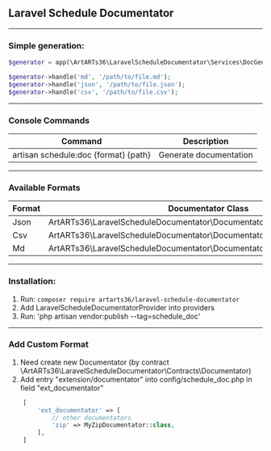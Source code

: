 ## Laravel Schedule Documentator

---

### Simple generation:

```php
$generator = app(\ArtARTs36\LaravelScheduleDocumentator\Services\DocGenerateHandler::class);

$generator->handle('md', '/path/to/file.md');
$generator->handle('json', '/path/to/file.json');
$generator->handle('csv', '/path/to/file.csv');
```

---

### Console Commands

|  Command  | Description |
| ------------ | ------------ | 
| artisan schedule:doc {format} {path} | Generate documentation |

---

### Available Formats

|  Format  | Documentator Class |
| ------------ | ------------ | 
| Json | ArtARTs36\LaravelScheduleDocumentator\Documentators\JsonDocumentator |
| Csv | ArtARTs36\LaravelScheduleDocumentator\Documentators\CsvDocumentator |
| Md | ArtARTs36\LaravelScheduleDocumentator\Documentators\MarkdownDocumentator |

---

### Installation:

1. Run: `composer require artarts36/laravel-schedule-documentator`
2. Add LaravelScheduleDocumentatorProvider into providers
3. Run: 'php artisan vendor:publish --tag=schedule_doc'

---

### Add Custom Format

1. Need create new Documentator (by contract \ArtARTs36\LaravelScheduleDocumentator\Contracts\Documentator)
2. Add entry "extension/documentator" into config/schedule_doc.php in field "ext_documentator"
```php
    [
        'ext_documentator' => [
            // other documentators
            'zip' => MyZipDocumentator::class,
        ],
    ]
```

